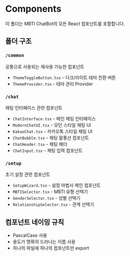 # Components

이 폴더는 MBTI ChatBot의 모든 React 컴포넌트를 포함합니다.

## 폴더 구조

### `/common`
공통으로 사용되는 재사용 가능한 컴포넌트
- `ThemeToggleButton.tsx` - 다크/라이트 테마 전환 버튼
- `ThemeProvider.tsx` - 테마 관리 Provider

### `/chat`
채팅 인터페이스 관련 컴포넌트
- `ChatInterface.tsx` - 메인 채팅 인터페이스
- `ModernChatUI.tsx` - 모던 스타일 채팅 UI
- `KakaoChat.tsx` - 카카오톡 스타일 채팅 UI
- `ChatBubble.tsx` - 채팅 말풍선 컴포넌트
- `ChatHeader.tsx` - 채팅 헤더
- `ChatInput.tsx` - 채팅 입력 컴포넌트

### `/setup`
초기 설정 관련 컴포넌트
- `SetupWizard.tsx` - 설정 마법사 메인 컴포넌트
- `MBTISelector.tsx` - MBTI 유형 선택기
- `GenderSelector.tsx` - 성별 선택기
- `RelationshipSelector.tsx` - 관계 선택기

## 컴포넌트 네이밍 규칙
- PascalCase 사용
- 용도가 명확히 드러나는 이름 사용
- 하나의 파일에 하나의 컴포넌트만 export
